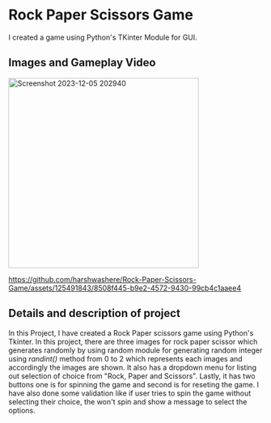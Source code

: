 # Rock Paper Scissors Game

I created a game using Python's TKinter Module for GUI.

## Images and Gameplay Video

<img width="376" alt="Screenshot 2023-12-05 202940" src="https://github.com/harshwashere/Rock-Paper-Scissors-Game/assets/125491843/01e87a48-7bc9-4365-b760-f277e1d9ed0b">


https://github.com/harshwashere/Rock-Paper-Scissors-Game/assets/125491843/8508f445-b9e2-4572-9430-99cb4c1aaee4



## Details and description of project

In this Project, I have created a Rock Paper scissors game using Python's Tkinter. In this project, there are three images for rock paper scissor which generates randomly by using random module for generating random integer using _randint()_ method from 0 to 2 which represents each images and accordingly the images are shown. It also has a dropdown menu for listing out selection of choice from "Rock, Paper and Scissors". Lastly, it has two buttons one is for spinning the game and second is for reseting the game. I have also done some validation like if user tries to spin the game without selecting their choice, the won't spin and show a message to select the options.
